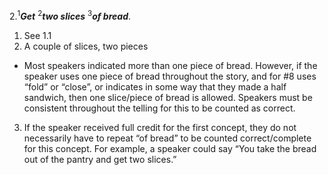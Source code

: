 2.<sup>1</sup>***Get*** <sup>2</sup>***two slices*** <sup>3</sup>***of bread***.
1. See 1.1
2. A couple of slices, two pieces
 - Most speakers indicated more than one piece of bread. However, if the speaker uses one piece of bread throughout the story, and for #8 uses “fold” or “close”, or indicates in some way that they made a half sandwich, then one slice/piece of bread is allowed. Speakers must be consistent throughout the telling for this to be counted as correct.
3. If the speaker received full credit for the first concept, they do not necessarily have to repeat “of bread” to be counted correct/complete for this concept. For example, a speaker could say “You take the bread out of the pantry and get two slices.”
